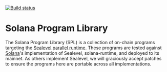 [![Build status][travis-image]][travis-url]

[travis-image]: https://travis-ci.org/solana-labs/solana-program-library.svg?branch=master
[travis-url]: https://travis-ci.org/solana-labs/solana-program-library

# Solana Program Library

The Solana Program Library (SPL) is a collection of on-chain programs targeting
the [Sealevel parallel runtime](https://medium.com/solana-labs/sealevel-parallel-processing-thousands-of-smart-contracts-d814b378192).
These programs are tested against [Solana](https://solana.com)'s implementation
of Sealevel, solana-runtime, and deployed to its mainnet.  As others implement
Sealevel, we will graciously accept patches to ensure the programs here are
portable across all implementations.
